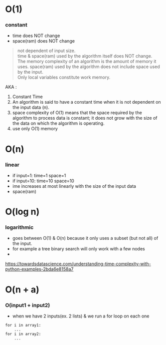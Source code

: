 

# O(1)   
### constant   

* time does NOT change  
* space(ram) does NOT change  
> not dependent of input size.  
> time & space(ram) used by the algorithm itself does NOT change.   
> The memory complexity of an algorithm is the amount of memory it uses.
> space(ram) used by the algorithm does not include space used by the input.   
> Only local variables constitute work memory.    



AKA :
1. Constant Time
1. An algorithm is said to have a constant time when it is not dependent on the input data (n). 
1. space complexity of O(1) means that the space required by the algorithm to process data is constant; it does not grow with the size of the data on which the algorithm is operating.
1. use only O(1) memory   



# O(n)   
### linear   

* if input=1:  time=1   space=1
* if input=10: time=10  space=10
* ime increases at most linearly with the size of the input data   
* space(ram) 


# O(log n)   
### logarithmic     
* goes between O(1) & O(n) because it only uses a subset (but not all) of the input.   
* for example a tree binary search will only work with a few nodes  
*



https://towardsdatascience.com/understanding-time-complexity-with-python-examples-2bda6e8158a7


# O(n + a)   
### O(input1 + input2)   
* when we have 2 inputs(ex. 2 lists) & we run a for loop on each one   
```
for i in array1:
    ...
for i in array2:
    ...
```


